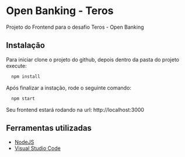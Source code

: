 
# Open Banking - Teros

Projeto do Frontend para o desafio Teros - Open Banking

## Instalação

Para iniciar clone o projeto do github, depois dentro da pasta do projeto execute:

```bash
  npm install
```

Após finalizar a instação, rode o seguinte comando:
```bash
  npm start
```

Seu frontend estará rodando na url: http://localhost:3000





## Ferramentas utilizadas

 - [NodeJS](https://nodejs.org/en/download/)
 - [Visual Studio Code](https://code.visualstudio.com/download)
